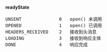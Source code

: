 

#### readyState

<pre>
UNSENT              0   open() 未调用  
OPENED              1   open() 已调用  
HEADERS_RECEIVED    2   接收到头消息  
LOADING             3   接收到响应主体  
DONE                4   响应完成
</pre>

